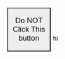 <body>
<html>
<head>
  <title>20x20 Pixel Button</title>
  <style>
    .pixel-button {
      width: 100px;
      height: 100px;
      padding: 1;
      margin: 1;&
      border: 1px solid #ccc; 
      background-color: #eee;
      font-size: 17px; 
      ui-corner: 10
      cursor: pointer; 
    }
  </style>
</head>
<body>
  <button class="pixel-button">Do NOT Click This button</button>

  <script>
    const button = document.querySelector('.pixel-button');

    button.addEventListener('click', () => {
      // Perform an action on button click
      alert('THIS WEBSITE IS DA GOAT AND U NOT DA GOAT'); 
    });
  </script>
</body>
</html>
 	hi

